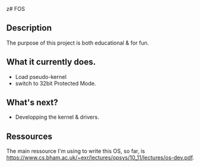 z# FOS

## Description

The purpose of this project is both educational & for fun.

## What it currently does.

- Load pseudo-kernel
- switch to 32bit Protected Mode.

## What's next?

- Developping the kernel & drivers.

## Ressources

The main ressource I'm using to write this OS, so far, is https://www.cs.bham.ac.uk/~exr/lectures/opsys/10_11/lectures/os-dev.pdf.
